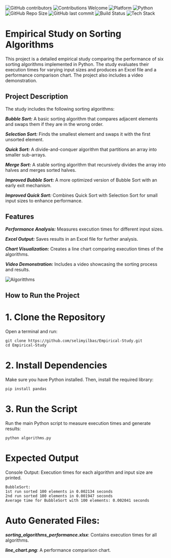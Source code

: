 ![GitHub contributors](https://img.shields.io/github/contributors/selimyilbas/Empirical-Study)
![Contributions Welcome](https://img.shields.io/badge/contributions-welcome-brightgreen)
![Platform](https://img.shields.io/badge/platform-macOS%20%7C%20Windows%20%7C%20Linux-lightgrey)
![Python](https://img.shields.io/badge/python-3.10-blue)
![GitHub Repo Size](https://img.shields.io/github/repo-size/selimyilbas/Empirical-Study)
![GitHub last commit](https://img.shields.io/github/last-commit/selimyilbas/Empirical-Study)
![Build Status](https://img.shields.io/badge/build-passing-brightgreen)
![Tech Stack](https://img.shields.io/badge/tech-stack-blueviolet)

# Empirical Study on Sorting Algorithms

This project is a detailed empirical study comparing the performance of six sorting algorithms implemented in Python. The study evaluates their execution times 
for varying input sizes and produces an Excel file and a performance comparison chart. The project also includes a video demonstration.

## Project Description
The study includes the following sorting algorithms:

***Bubble Sort:*** A basic sorting algorithm that compares adjacent elements and swaps them if they are in the wrong order.

***Selection Sort:*** Finds the smallest element and swaps it with the first unsorted element.

***Quick Sort:*** A divide-and-conquer algorithm that partitions an array into smaller sub-arrays.

***Merge Sort:*** A stable sorting algorithm that recursively divides the array into halves and merges sorted halves.

***Improved Bubble Sort:*** A more optimized version of Bubble Sort with an early exit mechanism.

***Improved Quick Sort:*** Combines Quick Sort with Selection Sort for small input sizes to enhance performance.


## Features
***Performance Analysis:*** Measures execution times for different input sizes.

***Excel Output:*** Saves results in an Excel file for further analysis.

***Chart Visualization:*** Creates a line chart comparing execution times of the algorithms.

***Video Demonstration:*** Includes a video showcasing the sorting process and results.

![Algoritthms](https://github.com/user-attachments/assets/6309a873-a13f-474a-a31e-75ba6a508cd8)


## How to Run the Project
# 1. Clone the Repository
Open a terminal and run:

```
git clone https://github.com/selimyilbas/Empirical-Study.git
cd Empirical-Study
```

# 2. Install Dependencies
Make sure you have Python installed. Then, install the required library:

```
pip install pandas

```

# 3. Run the Script
Run the main Python script to measure execution times and generate results:

```
python algorithms.py
```


# Expected Output

Console Output:
Execution times for each algorithm and input size are printed.

```
BubbleSort:
1st run sorted 100 elements in 0.002134 seconds
2nd run sorted 100 elements in 0.001947 seconds
Average time for BubbleSort with 100 elements: 0.002041 seconds
```


# Auto Generated Files:

***sorting_algorithms_performance.xlsx***: Contains execution times for all algorithms.

***line_chart.png***: A performance comparison chart.





